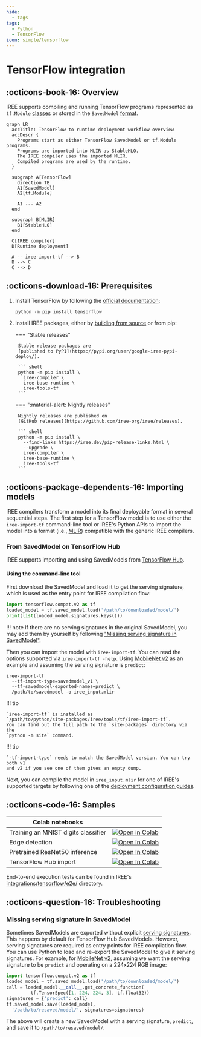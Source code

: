 ```yaml
---
hide:
  - tags
tags:
  - Python
  - TensorFlow
icon: simple/tensorflow
---
```


# TensorFlow integration

## :octicons-book-16: Overview

IREE supports compiling and running TensorFlow programs represented as
`tf.Module` [classes](https://www.tensorflow.org/api_docs/python/tf/Module)
or stored in the `SavedModel`
[format](https://www.tensorflow.org/guide/saved_model).

``` mermaid
graph LR
  accTitle: TensorFlow to runtime deployment workflow overview
  accDescr {
    Programs start as either TensorFlow SavedModel or tf.Module programs.
    Programs are imported into MLIR as StableHLO.
    The IREE compiler uses the imported MLIR.
    Compiled programs are used by the runtime.
  }

  subgraph A[TensorFlow]
    direction TB
    A1[SavedModel]
    A2[tf.Module]

    A1 --- A2
  end

  subgraph B[MLIR]
    B1[StableHLO]
  end

  C[IREE compiler]
  D[Runtime deployment]

  A -- iree-import-tf --> B
  B --> C
  C --> D
```

## :octicons-download-16: Prerequisites

1. Install TensorFlow by following the
    [official documentation](https://www.tensorflow.org/install):

    ```shell
    python -m pip install tensorflow
    ```

2. Install IREE packages, either by
    [building from source](../../building-from-source/getting-started.md#python-bindings)
    or from pip:

    === "Stable releases"

        Stable release packages are
        [published to PyPI](https://pypi.org/user/google-iree-pypi-deploy/).

        ``` shell
        python -m pip install \
          iree-compiler \
          iree-base-runtime \
          iree-tools-tf
        ```

    === ":material-alert: Nightly releases"

        Nightly releases are published on
        [GitHub releases](https://github.com/iree-org/iree/releases).

        ``` shell
        python -m pip install \
          --find-links https://iree.dev/pip-release-links.html \
          --upgrade \
          iree-compiler \
          iree-base-runtime \
          iree-tools-tf
        ```

## :octicons-package-dependents-16: Importing models

IREE compilers transform a model into its final deployable format in several
sequential steps. The first step for a TensorFlow model is to use either the
`iree-import-tf` command-line tool or IREE's Python APIs to import the model
into a format (i.e., [MLIR](https://mlir.llvm.org/)) compatible with the generic
IREE compilers.

### From SavedModel on TensorFlow Hub

IREE supports importing and using SavedModels from
[TensorFlow Hub](https://www.tensorflow.org/hub).

#### Using the command-line tool

First download the SavedModel and load it to get the serving signature, which
is used as the entry point for IREE compilation flow:

``` python
import tensorflow.compat.v2 as tf
loaded_model = tf.saved_model.load('/path/to/downloaded/model/')
print(list(loaded_model.signatures.keys()))
```

!!! note
    If there are no serving signatures in the original SavedModel, you may add
    them by yourself by following
    ["Missing serving signature in SavedModel"](#missing-serving-signature-in-savedmodel).

Then you can import the model with `iree-import-tf`. You can read the options
supported via `iree-import-tf -help`. Using
[MobileNet v2](https://tfhub.dev/google/tf2-preview/mobilenet_v2/classification)
as an example and assuming the serving signature is `predict`:

``` shell
iree-import-tf
  --tf-import-type=savedmodel_v1 \
  --tf-savedmodel-exported-names=predict \
  /path/to/savedmodel -o iree_input.mlir
```

!!! tip

    `iree-import-tf` is installed as
    `/path/to/python/site-packages/iree/tools/tf/iree-import-tf`.
    You can find out the full path to the `site-packages` directory via the
    `python -m site` command.

!!! tip

    `-tf-import-type` needs to match the SavedModel version. You can try both v1
    and v2 if you see one of them gives an empty dump.

Next, you can compile the model in `iree_input.mlir` for one of IREE's
supported targets by following one of the
[deployment configuration guides](../deployment-configurations/index.md).

<!-- TODO(??): overview of APIs available, code snippets (lift from Colab?) -->

## :octicons-code-16: Samples

| Colab notebooks |  |
| -- | -- |
Training an MNIST digits classifier | [![Open in Colab](https://colab.research.google.com/assets/colab-badge.svg)](https://colab.research.google.com/github/iree-org/iree/blob/main/samples/colab/tensorflow_mnist_training.ipynb)
Edge detection | [![Open In Colab](https://colab.research.google.com/assets/colab-badge.svg)](https://colab.research.google.com/github/iree-org/iree/blob/main/samples/colab/tensorflow_edge_detection.ipynb)
Pretrained ResNet50 inference | [![Open In Colab](https://colab.research.google.com/assets/colab-badge.svg)](https://colab.research.google.com/github/iree-org/iree/blob/main/samples/colab/tensorflow_resnet.ipynb)
TensorFlow Hub import | [![Open In Colab](https://colab.research.google.com/assets/colab-badge.svg)](https://colab.research.google.com/github/iree-org/iree/blob/main/samples/colab/tensorflow_hub_import.ipynb)

End-to-end execution tests can be found in IREE's
[integrations/tensorflow/e2e/](https://github.com/iree-org/iree/tree/main/integrations/tensorflow/e2e)
directory.

## :octicons-question-16: Troubleshooting

### Missing serving signature in SavedModel

Sometimes SavedModels are exported without explicit
[serving signatures](https://www.tensorflow.org/guide/saved_model#specifying_signatures_during_export).
This happens by default for TensorFlow Hub SavedModels. However, serving
signatures are required as entry points for IREE compilation flow. You
can use Python to load and re-export the SavedModel to give it serving
signatures. For example, for
[MobileNet v2](https://tfhub.dev/google/tf2-preview/mobilenet_v2/classification),
assuming we want the serving signature to be `predict` and operating on a
224x224 RGB image:

``` python
import tensorflow.compat.v2 as tf
loaded_model = tf.saved_model.load('/path/to/downloaded/model/')
call = loaded_model.__call__.get_concrete_function(
         tf.TensorSpec([1, 224, 224, 3], tf.float32))
signatures = {'predict': call}
tf.saved_model.save(loaded_model,
  '/path/to/resaved/model/', signatures=signatures)
```

The above will create a new SavedModel with a serving signature, `predict`, and
save it to `/path/to/resaved/model/`.
